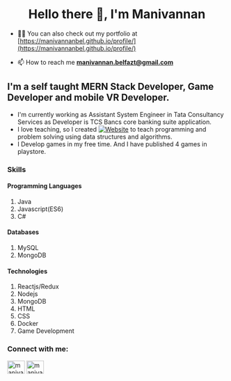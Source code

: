 <h1 align="center">Hello there 👋, I'm Manivannan</h1>

- 👨‍💻 You can also check out my portfolio at [https://manivannanbel.github.io/profile/](https://manivannanbel.github.io/profile/)

- 📫 How to reach me **manivannan.belfazt@gmail.com**

## I'm a self taught MERN Stack Developer, Game Developer and mobile VR Developer.

- I'm currently working as Assistant System Engineer in Tata Consultancy Services as Developer is TCS Bancs core banking suite application.
- I love teaching, so I created [![Website](https://img.shields.io/website?label=proreadr.in&style=for-the-badge&url=https%3A%2F%2Fcodestackr.com)](https://www.proreadr.in) to teach programming and problem solving using data structures and algorithms.
- I Develop games in my free time. And I have published 4 games in playstore.

<h3>Skills</h3>
<h4>Programming Languages</h4>
<ol>
  <li>Java</li>
  <li>Javascript(ES6)</li>
  <li>C#</li>
</ol>
<h4>Databases</h4>
<ol>
  <li>MySQL</li>
  <li>MongoDB</li>
</ol>
<h4>Technologies</h4>
<ol>
  <li>Reactjs/Redux</li>
  <li>Nodejs</li>
  <li>MongoDB</li>
  <li>HTML</li>
  <li>CSS</li>
  <li>Docker</li>
  <li>Game Development</li>
</ol>

<h3 align="left">Connect with me:</h3>
<p align="left">
<!-- <a href="https://twitter.com/" target="blank"><img align="center" src="https://cdn.jsdelivr.net/npm/simple-icons@3.0.1/icons/twitter.svg" alt="" height="30" width="40" /></a> -->
<a href="https://www.linkedin.com/in/manivannan28/" target="blank"><img align="center" src="https://cdn.jsdelivr.net/npm/simple-icons@3.0.1/icons/linkedin.svg" alt="manivannan28" height="30" width="40" /></a>
<a href="https://www.instagram.com/manivannan_belfazt/" target="blank"><img align="center" src="https://cdn.jsdelivr.net/npm/simple-icons@3.0.1/icons/instagram.svg" alt="manivannan_belfazt" height="30" width="40" /></a>
<!-- <a href="https://www.youtube.com/c/khushboo goel" target="blank"><img align="center" src="https://cdn.jsdelivr.net/npm/simple-icons@3.0.1/icons/youtube.svg" alt="khushboo goel" height="30" width="40" /></a> -->
</p>

